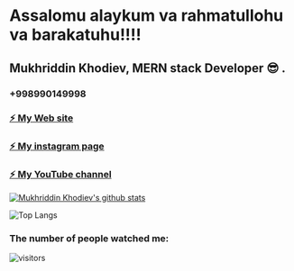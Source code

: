 # Assalomu alaykum va rahmatullohu va barakatuhu!!!!

## Mukhriddin Khodiev, MERN stack  Developer 😎 . 
### +998990149998 

<a href="http://www.muhriddin.uz" > <h3> ⚡️ My Web site </h3></a>


<a href="https://www.instagram.com/mukhriddin_dev" > <h3> ⚡️ My instagram page </h3></a>

<a href="https://www.youtube.com/channel/UCw1X3ywDnl6qfwNxVcykVhw" > <h3>⚡️ My YouTube channel</h3></a>


[![Mukhriddin Khodiev's github stats](https://github-readme-stats.vercel.app/api?username=mukhriddin-dev)](https://github.com/mukhriddin-dev/github-readme-stats)

![Top Langs](https://github-readme-stats.vercel.app/api/top-langs/?username=mukhriddin-dev)


### The number of people watched me:


![visitors](https://visitor-badge.glitch.me/badge?page_id=mukhriddin-dev)
